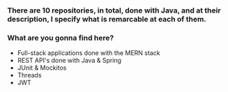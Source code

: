 ### There are 10 repositories, in total, done with Java, and at their description, I specify what is remarcable at each of them.                                                       
### What are you gonna find here?

- Full-stack applications done with the MERN stack
- REST API's done with Java & Spring
- JUnit & Mockitos
- Threads
- JWT



<!--
**cucabel/cucabel** is a ✨ _special_ ✨ repository because its `README.md` (this file) appears on your GitHub profile.

Here are some ideas to get you started:

- 🔭 I’m currently working on ...
- 🌱 I’m currently learning ...
- 👯 I’m looking to collaborate on ...
- 🤔 I’m looking for help with ...
- 💬 Ask me about ...
- 📫 How to reach me: ...
- 😄 Pronouns: ...
- ⚡ Fun fact: ...
-->
